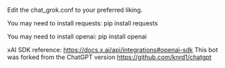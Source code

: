 Edit the chat_grok.conf to your preferred liking.

You may need to install requests: pip install requests

You may need to install openai: pip install openai

xAI SDK reference: https://docs.x.ai/api/integrations#openai-sdk
This bot was forked from the ChatGPT version https://github.com/knrd1/chatgpt
